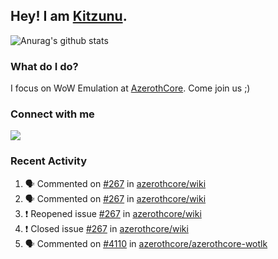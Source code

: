 ## Hey! I am [Kitzunu](https://Github.com/Kitzunu).

![Anurag's github stats](https://github-readme-stats.kitzunu.vercel.app/api?username=Kitzunu&show_icons=true)

### What do I do?

I focus on WoW Emulation at [AzerothCore](https://Github.com/AzerothCore). Come join us ;)

### Connect with me
[![](https://img.shields.io/badge/AzerothCore%20Discord-Connect%20with%20me!-green)](https://discord.com/invite/gkt4y2x)

### Recent Activity

<!--START_SECTION:activity-->
1. 🗣 Commented on [#267](https://github.com/azerothcore/wiki/issues/267) in [azerothcore/wiki](https://github.com/azerothcore/wiki)
2. 🗣 Commented on [#267](https://github.com/azerothcore/wiki/issues/267) in [azerothcore/wiki](https://github.com/azerothcore/wiki)
3. ❗️ Reopened issue [#267](https://github.com/azerothcore/wiki/issues/267) in [azerothcore/wiki](https://github.com/azerothcore/wiki)
4. ❗️ Closed issue [#267](https://github.com/azerothcore/wiki/issues/267) in [azerothcore/wiki](https://github.com/azerothcore/wiki)
5. 🗣 Commented on [#4110](https://github.com/azerothcore/azerothcore-wotlk/issues/4110) in [azerothcore/azerothcore-wotlk](https://github.com/azerothcore/azerothcore-wotlk)
<!--END_SECTION:activity-->
